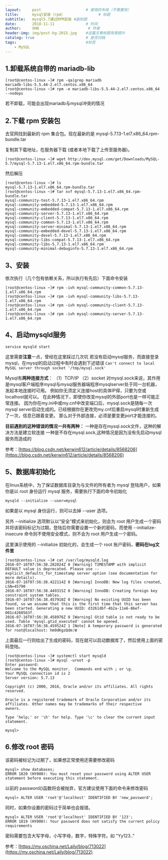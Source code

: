 ```yaml
---
layout:     post                    # 使用的布局（不需要改）
title:      mysql安装（rpm）               # 标题 
subtitle:   mysql5.7通过RPM安装 #副标题
date:       2018-11-11              # 时间
author:     XHN                      # 作者
header-img: img/post-bg-2015.jpg    #这篇文章标题背景图片
catalog: true                       # 是否归档
tags:                               #标签
    - MySQL
---
```



## 1.卸载系统自带的 mariadb-lib ##
    [root@centos-linux ~]# rpm -qa|grep mariadb
    mariadb-libs-5.5.44-2.el7.centos.x86_64
    [root@centos-linux ~]# rpm -e mariadb-libs-5.5.44-2.el7.centos.x86_64 --nodeps
若不卸载，可能会出现mariadb与mysql冲突的情况



## 2.下载 rpm 安装包 ##
去官网找到最新的 rpm 集合包。现在最新的是 mysql-5.7.13-1.el7.x86_64.rpm-bundle.tar

复制其下载地址，在服务器下载 (或者本地下载了上传至服务器)。 


    [root@centos-linux ~]# wget http://dev.mysql.com/get/Downloads/MySQL-5.7/mysql-5.7.13-1.el7.x86_64.rpm-bundle.tar

然后解压

    [root@centos-linux ~]# ls
    mysql-5.7.13-1.el7.x86_64.rpm-bundle.tar
    [root@centos-linux ~]# tar xvf mysql-5.7.13-1.el7.x86_64.rpm-bundle.tar
    mysql-community-test-5.7.13-1.el7.x86_64.rpm
    mysql-community-embedded-5.7.13-1.el7.x86_64.rpm
    mysql-community-embedded-compat-5.7.13-1.el7.x86_64.rpm
    mysql-community-server-5.7.13-1.el7.x86_64.rpm
    mysql-community-client-5.7.13-1.el7.x86_64.rpm
    mysql-community-common-5.7.13-1.el7.x86_64.rpm
    mysql-community-server-minimal-5.7.13-1.el7.x86_64.rpm
    mysql-community-embedded-devel-5.7.13-1.el7.x86_64.rpm
    mysql-community-devel-5.7.13-1.el7.x86_64.rpm
    mysql-community-libs-compat-5.7.13-1.el7.x86_64.rpm
    mysql-community-libs-5.7.13-1.el7.x86_64.rpm
    mysql-community-minimal-debuginfo-5.7.13-1.el7.x86_64.rpm



## 3、安装 ##
依次执行（几个包有依赖关系，所以执行有先后）下面命令安装

    [root@centos-linux ~]# rpm -ivh mysql-community-common-5.7.13-1.el7.x86_64.rpm
    [root@centos-linux ~]# rpm -ivh mysql-community-libs-5.7.13-1.el7.x86_64.rpm
    [root@centos-linux ~]# rpm -ivh mysql-community-client-5.7.13-1.el7.x86_64.rpm
    [root@centos-linux ~]# rpm -ivh mysql-community-server-5.7.13-1.el7.x86_64.rpm

## 4、启动mysqld服务 ##

    service mysqld start

这里需要**注意**一点，曾经在这里踩过几次坑
若没有启动mysql服务，而直接登录mysql，在mysql的启动过程中有时会遇到下述错误
`Can't connect to local MySQL server through socket '/tmp/mysql.sock'` 

Mysql有**两种连接方式**：
（1）TCP/IP
（2）socket
对mysql.sock来说，其作用是mysql客户端程序mysql与mysql服务器端程序mysqlserver处于同一台机器，发起本地连接时可用。
例如你无须定义连接host的具体IP得，只要为空或localhost就可以。
在此种情况下，即使你改变mysql的外部port也是一样可能正常连接。
因为你在my.ini中或my.cnf中改变端口后，mysql.sock是随每一次 mysql server启动生成的。已经根据你在更改完my.cnf后重启mysql时重新生成了一次，信息已跟着变更。
那么对于外部连接，必须是要变更port才能连接的。

**目前遇到的这种错误的情况一共有两种：**
一种是存在mysql.sock文件，这种的解决方法是建立软连接
一种是不存在mysql.sock,这种情况是因为没有先启动mysql服务而造成的

参考：[https://blog.csdn.net/kerwin612/article/details/8568206](https://blog.csdn.net/kerwin612/article/details/8568206)

## 5、数据库初始化 ##
在linux系统中，为了保证数据库目录为与文件的所有者为 mysql 登陆用户，如果你是以 root 身份运行 mysql 服务，需要执行下面的命令初始化

    mysqld --initialize --user=mysql

如果是以 mysql 身份运行，则可以去掉 --user 选项。

另外 --initialize 选项默认以“安全”模式来初始化，则会为 root 用户生成一个密码并将该密码标记为过期，登陆后你需要设置一个新的密码，而使用 --initialize-insecure 命令则不使用安全模式，则不会为 root 用户生成一个密码。

这里演示使用的 --initialize 初始化的，会生成一个 root 账户密码，**密码在log文件里**

    [root@centos-linux ~]# cat /var/log/mysqld.log
    2016-07-16T07:56:38.282824Z 0 [Warning] TIMESTAMP with implicit DEFAULT value is deprecated. Please use --explicit_defaults_for_timestamp server option (see documentation for more details).
    2016-07-16T07:56:38.422114Z 0 [Warning] InnoDB: New log files created, LSN=45790
    2016-07-16T07:56:38.449315Z 0 [Warning] InnoDB: Creating foreign key constraint system tables.
    2016-07-16T07:56:38.457910Z 0 [Warning] No existing UUID has been found, so we assume that this is the first time that this server has been started. Generating a new UUID: d3261dbf-4b2a-11e6-86ef-001c4260563f.
    2016-07-16T07:56:38.458976Z 0 [Warning] Gtid table is not ready to be used. Table 'mysql.gtid_executed' cannot be opened.
    2016-07-16T07:56:38.459524Z 1 [Note] A temporary password is generated for root@localhost: hm9dKgzQdm:W


上面最后一行则给出了生成的密码，现在就可以启动数据库了，然后使用上面的密码登陆。

    [root@centos-linux ~]# systemctl start mysqld
    [root@centos-linux ~]# mysql -uroot -p
    Enter password:
    Welcome to the MySQL monitor.  Commands end with ; or \g.
    Your MySQL connection id is 2
    Server version: 5.7.13
    
    Copyright (c) 2000, 2016, Oracle and/or its affiliates. All rights reserved.
    
    Oracle is a registered trademark of Oracle Corporation and/or its
    affiliates. Other names may be trademarks of their respective
    owners.
    
    Type 'help;' or '\h' for help. Type '\c' to clear the current input statement.
    
    mysql>

## 6.修改 root 密码 ##

该密码被标记为过期了，如果想正常使用还需要修改密码

    mysql> show databases;
    ERROR 1820 (HY000): You must reset your password using ALTER USER statement before executing this statement.

以前的 password()函数将会被抛弃，官方建议使用下面的命令来修改密码

    mysql> ALTER USER 'root'@'localhost' IDENTIFIED BY 'new_password';

同时，如果你设置的密码过于简单也会报错。

    mysql> ALTER USER 'root'@'localhost' IDENTIFIED BY '123';
    ERROR 1819 (HY000): Your password does not satisfy the current policy requirements
密码需要包含大写字母，小写字母，数字，特殊字符。如 "Yy123.."


参考：[https://my.oschina.net/Laily/blog/713022](https://my.oschina.net/Laily/blog/713022)
